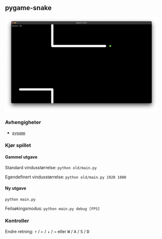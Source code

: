 ## pygame-snake

![forhåndsvisning](media/demo.png)

### Avhengigheter
- [`pygame`](https://www.pygame.org/wiki/GettingStarted)

### Kjør spillet
#### Gammel utgave
Standard vindusstørrelse: `python old/main.py`

Egendefinert vindusstørrelse: `python old/main.py 1920 1080`

#### Ny utgave
`python main.py`

Feilsøkingsmodus: `python main.py debug [FPS]`

### Kontroller
Endre retning: <kbd>↑</kbd> / <kbd>←</kbd> / <kbd>↓</kbd> / <kbd>→</kbd>    eller <kbd>W</kbd> / <kbd>A</kbd> / <kbd>S</kbd> / <kbd>D</kbd>
